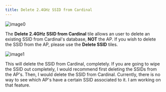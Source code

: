 ```yaml
---
title: Delete 2.4GHz SSID from Cardinal
---
```


![image0](http://cardinal.mcclunetechnologies.net/wp-content/uploads/2017/10/img_59f7ed5d48542.png)

The **Delete 2.4GHz SSID from Cardinal** tile allows an user to delete
an existing SSID from Cardinal's database, **NOT** the AP. If you wish
to delete the SSID from the AP, please use the **Delete SSID** tiles.

![image1](http://cardinal.mcclunetechnologies.net/wp-content/uploads/2017/10/img_59f7edbc7f6e1.png)

This will delete the SSID from Cardinal, completely. If you are going to
wipe the SSID out completely, I would recommend first deleting the SSIDs
from the AP's. Then, I would delete the SSID from Cardinal. Currently,
there is no way to see which AP's have a certain SSID associated to it.
I am working on that feature.